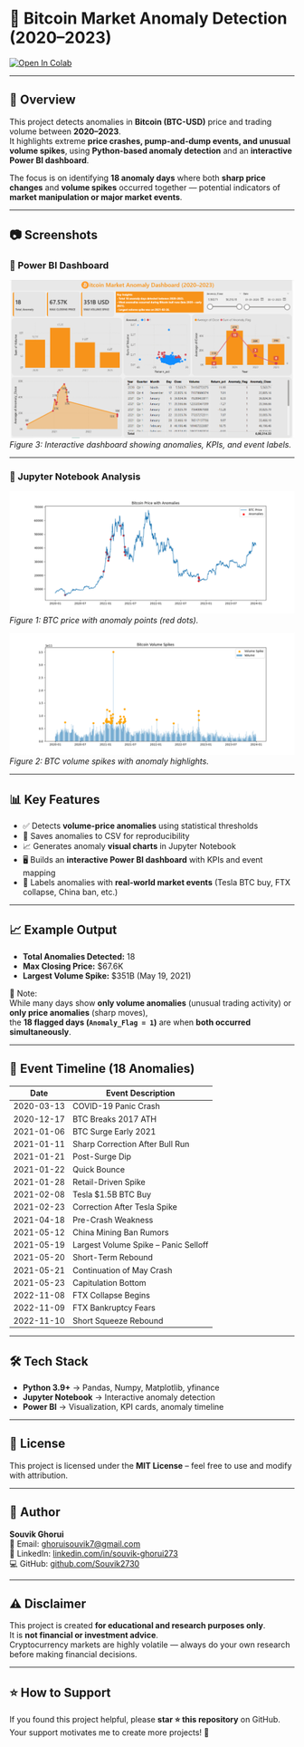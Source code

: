 # 🚀 Bitcoin Market Anomaly Detection (2020–2023)

[![Open In Colab](https://colab.research.google.com/assets/colab-badge.svg)](https://colab.research.google.com/github/Souvik2730/bitcoin-market-anomaly-detection/blob/main/analysis.ipynb)

---

## 📝 Overview
This project detects anomalies in **Bitcoin (BTC-USD)** price and trading volume between **2020–2023**.  
It highlights extreme **price crashes, pump-and-dump events, and unusual volume spikes**, using **Python-based anomaly detection** and an **interactive Power BI dashboard**.  

The focus is on identifying **18 anomaly days** where both **sharp price changes** and **volume spikes** occurred together — potential indicators of **market manipulation or major market events**.

---

## 📷 Screenshots

### 🔹 Power BI Dashboard
![Power BI Dashboard](charts/powerbi_dashboard.png)  
*Figure 3: Interactive dashboard showing anomalies, KPIs, and event labels.*  

---

### 🔹 Jupyter Notebook Analysis
![Bitcoin Price with Anomalies](charts/anomalies_chart.png)  
*Figure 1: BTC price with anomaly points (red dots).*  

![Bitcoin Volume Spikes](charts/volume_chart.png)  
*Figure 2: BTC volume spikes with anomaly highlights.*  

---

## 📊 Key Features
- ✅ Detects **volume-price anomalies** using statistical thresholds  
- 📂 Saves anomalies to CSV for reproducibility  
- 📈 Generates anomaly **visual charts** in Jupyter Notebook  
- 🖥️ Builds an **interactive Power BI dashboard** with KPIs and event mapping  
- 📅 Labels anomalies with **real-world market events** (Tesla BTC buy, FTX collapse, China ban, etc.)  

---

## 📈 Example Output
- **Total Anomalies Detected:** 18  
- **Max Closing Price:** $67.6K  
- **Largest Volume Spike:** $351B (May 19, 2021)  

🔎 Note:  
While many days show **only volume anomalies** (unusual trading activity) or **only price anomalies** (sharp moves),  
the **18 flagged days (`Anomaly_Flag = 1`)** are when **both occurred simultaneously**.

---

## 📌 Event Timeline (18 Anomalies)
| Date       | Event Description |
|------------|------------------|
| 2020-03-13 | COVID-19 Panic Crash |
| 2020-12-17 | BTC Breaks 2017 ATH |
| 2021-01-06 | BTC Surge Early 2021 |
| 2021-01-11 | Sharp Correction After Bull Run |
| 2021-01-21 | Post-Surge Dip |
| 2021-01-22 | Quick Bounce |
| 2021-01-28 | Retail-Driven Spike |
| 2021-02-08 | Tesla $1.5B BTC Buy |
| 2021-02-23 | Correction After Tesla Spike |
| 2021-04-18 | Pre-Crash Weakness |
| 2021-05-12 | China Mining Ban Rumors |
| 2021-05-19 | Largest Volume Spike – Panic Selloff |
| 2021-05-20 | Short-Term Rebound |
| 2021-05-21 | Continuation of May Crash |
| 2021-05-23 | Capitulation Bottom |
| 2022-11-08 | FTX Collapse Begins |
| 2022-11-09 | FTX Bankruptcy Fears |
| 2022-11-10 | Short Squeeze Rebound |

---

## 🛠️ Tech Stack
- **Python 3.9+** → Pandas, Numpy, Matplotlib, yfinance  
- **Jupyter Notebook** → Interactive anomaly detection  
- **Power BI** → Visualization, KPI cards, anomaly timeline  

---

## 📜 License
This project is licensed under the **MIT License** – feel free to use and modify with attribution.

---

## 🙋 Author
**Souvik Ghorui**  
📧 Email: ghoruisouvik7@gmail.com  
🔗 LinkedIn: [linkedin.com/in/souvik-ghorui273](https://linkedin.com/in/souvik-ghorui273)  
💻 GitHub: [github.com/Souvik2730](https://github.com/Souvik2730)  

---

## ⚠️ Disclaimer
This project is created **for educational and research purposes only**.  
It is **not financial or investment advice**.  
Cryptocurrency markets are highly volatile — always do your own research before making financial decisions.  

---

## ⭐ How to Support
If you found this project helpful, please **star ⭐ this repository** on GitHub.  
Your support motivates me to create more projects! 🚀




